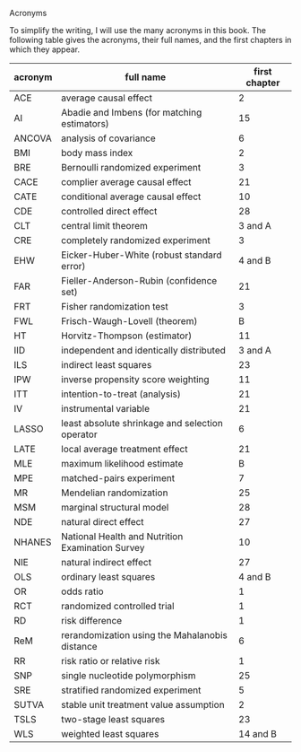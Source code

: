 Acronyms

To simplify the writing, I will use the many acronyms in this book. The
following table gives the acronyms, their full names, and the first chapters in
which they appear.<table><thead><tr><th>acronym</th><th>full name</th><th>first chapter</th></tr></thead><tbody><tr><td>ACE</td><td>average causal effect</td><td>2</td></tr><tr><td>AI</td><td>Abadie and Imbens (for matching estimators)</td><td>15</td></tr><tr><td>ANCOVA</td><td>analysis of covariance</td><td>6</td></tr><tr><td>BMI</td><td>body mass index</td><td>2</td></tr><tr><td>BRE</td><td>Bernoulli randomized experiment</td><td>3</td></tr><tr><td>CACE</td><td>complier average causal effect</td><td>21</td></tr><tr><td>CATE</td><td>conditional average causal effect</td><td>10</td></tr><tr><td>CDE</td><td>controlled direct effect</td><td>28</td></tr><tr><td>CLT</td><td>central limit theorem</td><td>3 and A</td></tr><tr><td>CRE</td><td>completely randomized experiment</td><td>3</td></tr><tr><td>EHW</td><td>Eicker-Huber-White (robust standard error)</td><td>4 and B</td></tr><tr><td>FAR</td><td>Fieller-Anderson-Rubin (confidence set)</td><td>21</td></tr><tr><td>FRT</td><td>Fisher randomization test</td><td>3</td></tr><tr><td>FWL</td><td>Frisch-Waugh-Lovell (theorem)</td><td>B</td></tr><tr><td>HT</td><td>Horvitz-Thompson (estimator)</td><td>11</td></tr><tr><td>IID</td><td>independent and identically distributed</td><td>3 and A</td></tr><tr><td>ILS</td><td>indirect least squares</td><td>23</td></tr><tr><td>IPW</td><td>inverse propensity score weighting</td><td>11</td></tr><tr><td>ITT</td><td>intention-to-treat (analysis)</td><td>21</td></tr><tr><td>IV</td><td>instrumental variable</td><td>21</td></tr><tr><td>LASSO</td><td>least absolute shrinkage and selection operator</td><td>6</td></tr><tr><td>LATE</td><td>local average treatment effect</td><td>21</td></tr><tr><td>MLE</td><td>maximum likelihood estimate</td><td>B</td></tr><tr><td>MPE</td><td>matched-pairs experiment</td><td>7</td></tr><tr><td>MR</td><td>Mendelian randomization</td><td>25</td></tr><tr><td>MSM</td><td>marginal structural model</td><td>28</td></tr><tr><td>NDE</td><td>natural direct effect</td><td>27</td></tr><tr><td>NHANES</td><td>National Health and Nutrition Examination Survey</td><td>10</td></tr><tr><td>NIE</td><td>natural indirect effect</td><td>27</td></tr><tr><td>OLS</td><td>ordinary least squares</td><td>4 and B</td></tr><tr><td>OR</td><td>odds ratio</td><td>1</td></tr><tr><td>RCT</td><td>randomized controlled trial</td><td>1</td></tr><tr><td>RD</td><td>risk difference</td><td>1</td></tr><tr><td>ReM</td><td>rerandomization using the Mahalanobis distance</td><td>6</td></tr><tr><td>RR</td><td>risk ratio or relative risk</td><td>1</td></tr><tr><td>SNP</td><td>single nucleotide polymorphism</td><td>25</td></tr><tr><td>SRE</td><td>stratified randomized experiment</td><td>5</td></tr><tr><td>SUTVA</td><td>stable unit treatment value assumption</td><td>2</td></tr><tr><td>TSLS</td><td>two-stage least squares</td><td>23</td></tr><tr><td>WLS</td><td>weighted least squares</td><td>14 and B</td></tr></tbody></table>